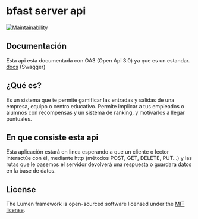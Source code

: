 # bfast server api

[![Maintainability](https://api.codeclimate.com/v1/badges/1e15baa7251be0c8ea47/maintainability)](https://codeclimate.com/github/gnugomez/bfast-server-api/maintainability)

## Documentación
Esta api esta documentada con OA3 (Open Api 3.0) ya que es un estandar. [docs](http://bfast-api-server.herokuapp.com/documentation) (Swagger)

## ¿Qué es?
Es un sistema que te permite gamificar las entradas y salidas de una empresa, equipo o centro educativo. Permite implicar a tus empleados o alumnos con recompensas y un sistema de ranking, y motivarlos a llegar puntuales.

## En que consiste esta api

Esta aplicación estará en linea esperando a que un cliente o lector interactúe con él, mediante http (métodos POST, GET, DELETE, PUT…) y las rutas que le pasemos el servidor devolverá una respuesta o guardara datos en la base de datos.

## License

The Lumen framework is open-sourced software licensed under the [MIT license](https://opensource.org/licenses/MIT).
